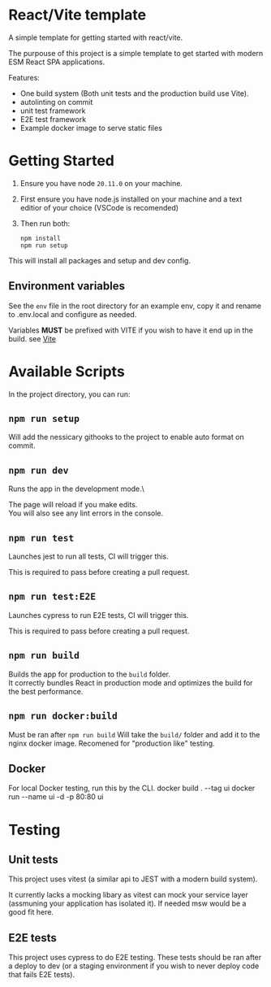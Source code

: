 # React/Vite template

A simple template for getting started with react/vite.

The purpouse of this project is a simple template to get started with modern ESM
React SPA applications.

Features:

* One build system (Both unit tests and the production build use Vite).
* autolinting on commit
* unit test framework
* E2E test framework
* Example docker image to serve static files

# Getting Started

1.  Ensure you have node `20.11.0` on your machine.
2.  First ensure you have node.js installed on your machine and a text editior of your choice (VSCode is recomended)
3.  Then run both:

        npm install
        npm run setup

This will install all packages and setup and dev config.

## Environment variables

See the `env` file in the root directory for
an example env, copy it and rename to .env.local and configure as needed.

Variables **MUST** be prefixed with VITE if you wish to have it end up in the
build. see [Vite](https://vitejs.dev/guide/env-and-mode)

# Available Scripts

In the project directory, you can run:

## `npm run setup`

Will add the nessicary githooks to the project
to enable auto format on commit.

## `npm run dev`

Runs the app in the development mode.\

The page will reload if you make edits.\
You will also see any lint errors in the console.

## `npm run test`

Launches jest to run all tests, CI will trigger this.

This is required to pass before creating a pull request.

## `npm run test:E2E`

Launches cypress to run E2E tests, CI will trigger this.

This is required to pass before creating a pull request.

## `npm run build`

Builds the app for production to the `build` folder.\
It correctly bundles React in production mode and optimizes the build for the best performance.

## `npm run docker:build`

Must be ran after `npm run build`
Will take the `build/` folder and add it to the nginx docker image.
Recomened for "production like" testing.

## Docker

For local Docker testing, run this by the CLI.
docker build . --tag ui
docker run --name ui -d -p 80:80 ui

# Testing

## Unit tests
This project uses vitest (a similar api to JEST with a modern build system).

It currently lacks a mocking libary as vitest can mock your service layer 
(assmuning your application has isolated it). If needed msw would be a good fit here.

## E2E tests
This project uses cypress to do E2E testing.
These tests should be ran after a deploy to dev 
(or a staging environment if you wish to never deploy code that fails E2E tests).

